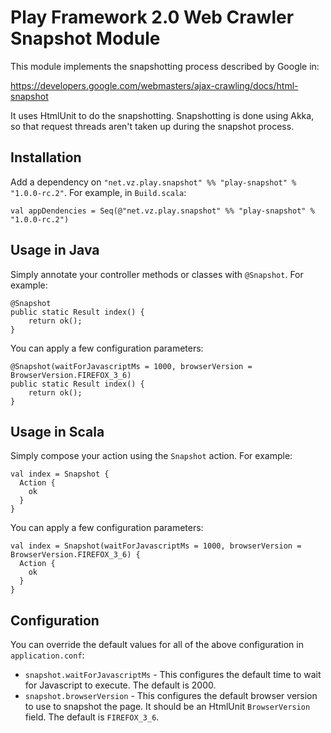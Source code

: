 Play Framework 2.0 Web Crawler Snapshot Module
==============================================

This module implements the snapshotting process described by Google in:

https://developers.google.com/webmasters/ajax-crawling/docs/html-snapshot

It uses HtmlUnit to do the snapshotting.  Snapshotting is done using Akka, so that request threads aren't taken up
during the snapshot process.

Installation
------------

Add a dependency on ``"net.vz.play.snapshot" %% "play-snapshot" % "1.0.0-rc.2"``.  For example, in ``Build.scala``:

    val appDendencies = Seq(@"net.vz.play.snapshot" %% "play-snapshot" % "1.0.0-rc.2")

Usage in Java
-------------

Simply annotate your controller methods or classes with ``@Snapshot``.  For example:

    @Snapshot
    public static Result index() {
        return ok();
    }

You can apply a few configuration parameters:

    @Snapshot(waitForJavascriptMs = 1000, browserVersion = BrowserVersion.FIREFOX_3_6)
    public static Result index() {
        return ok();
    }

Usage in Scala
--------------

Simply compose your action using the ``Snapshot`` action.  For example:

    val index = Snapshot {
      Action {
        ok
      }
    }

You can apply a few configuration parameters:

    val index = Snapshot(waitForJavascriptMs = 1000, browserVersion = BrowserVersion.FIREFOX_3_6) {
      Action {
        ok
      }
    }

Configuration
-------------

You can override the default values for all of the above configuration in ``application.conf``:

- ``snapshot.waitForJavascriptMs`` - This configures the default time to wait for Javascript to execute.  The default is 2000.
- ``snapshot.browserVersion`` - This configures the default browser version to use to snapshot the page.  It should be an HtmlUnit ``BrowserVersion`` field.  The default is ``FIREFOX_3_6``.
